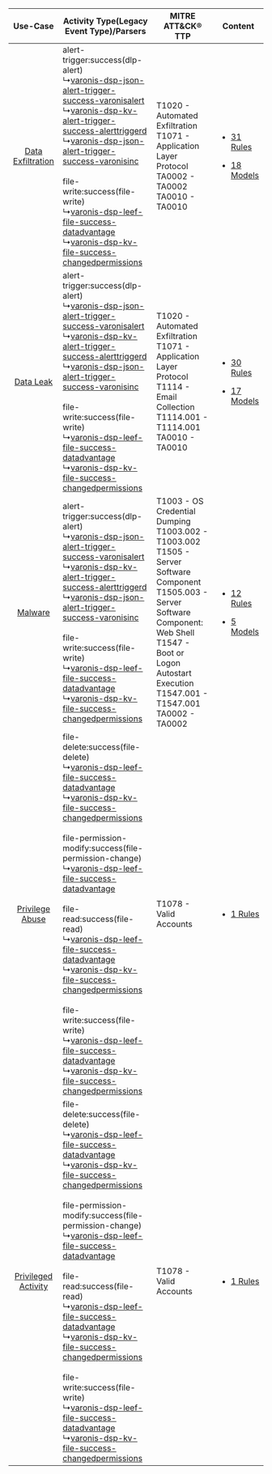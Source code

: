 |    Use-Case    | Activity Type(Legacy Event Type)/Parsers    | MITRE ATT&CK® TTP    | Content    |
|:----:| ---- | ---- | ---- |
|   [Data Exfiltration](../../../UseCases/uc_data_exfiltration.md)   |  alert-trigger:success(dlp-alert)<br> ↳[varonis-dsp-json-alert-trigger-success-varonisalert](Ps/pC_varonisdspjsonalerttriggersuccessvaronisalert.md)<br> ↳[varonis-dsp-kv-alert-trigger-success-alerttriggerd](Ps/pC_varonisdspkvalerttriggersuccessalerttriggerd.md)<br> ↳[varonis-dsp-json-alert-trigger-success-varonisinc](Ps/pC_varonisdspjsonalerttriggersuccessvaronisinc.md)<br><br> file-write:success(file-write)<br> ↳[varonis-dsp-leef-file-success-datadvantage](Ps/pC_varonisdspleeffilesuccessdatadvantage.md)<br> ↳[varonis-dsp-kv-file-success-changedpermissions](Ps/pC_varonisdspkvfilesuccesschangedpermissions.md)<br>    | T1020 - Automated Exfiltration<br>T1071 - Application Layer Protocol<br>TA0002 - TA0002<br>TA0010 - TA0010<br>    | [<ul><li>31 Rules</li></ul><ul><li>18 Models</li></ul>](RM/r_m_varonis_varonis_data_security_platform_Data_Exfiltration.md) |
|    [Data Leak](../../../UseCases/uc_data_leak.md)    |  alert-trigger:success(dlp-alert)<br> ↳[varonis-dsp-json-alert-trigger-success-varonisalert](Ps/pC_varonisdspjsonalerttriggersuccessvaronisalert.md)<br> ↳[varonis-dsp-kv-alert-trigger-success-alerttriggerd](Ps/pC_varonisdspkvalerttriggersuccessalerttriggerd.md)<br> ↳[varonis-dsp-json-alert-trigger-success-varonisinc](Ps/pC_varonisdspjsonalerttriggersuccessvaronisinc.md)<br><br> file-write:success(file-write)<br> ↳[varonis-dsp-leef-file-success-datadvantage](Ps/pC_varonisdspleeffilesuccessdatadvantage.md)<br> ↳[varonis-dsp-kv-file-success-changedpermissions](Ps/pC_varonisdspkvfilesuccesschangedpermissions.md)<br>    | T1020 - Automated Exfiltration<br>T1071 - Application Layer Protocol<br>T1114 - Email Collection<br>T1114.001 - T1114.001<br>TA0010 - TA0010<br>    | [<ul><li>30 Rules</li></ul><ul><li>17 Models</li></ul>](RM/r_m_varonis_varonis_data_security_platform_Data_Leak.md)         |
|    [Malware](../../../UseCases/uc_malware.md)    |  alert-trigger:success(dlp-alert)<br> ↳[varonis-dsp-json-alert-trigger-success-varonisalert](Ps/pC_varonisdspjsonalerttriggersuccessvaronisalert.md)<br> ↳[varonis-dsp-kv-alert-trigger-success-alerttriggerd](Ps/pC_varonisdspkvalerttriggersuccessalerttriggerd.md)<br> ↳[varonis-dsp-json-alert-trigger-success-varonisinc](Ps/pC_varonisdspjsonalerttriggersuccessvaronisinc.md)<br><br> file-write:success(file-write)<br> ↳[varonis-dsp-leef-file-success-datadvantage](Ps/pC_varonisdspleeffilesuccessdatadvantage.md)<br> ↳[varonis-dsp-kv-file-success-changedpermissions](Ps/pC_varonisdspkvfilesuccesschangedpermissions.md)<br>    | T1003 - OS Credential Dumping<br>T1003.002 - T1003.002<br>T1505 - Server Software Component<br>T1505.003 - Server Software Component: Web Shell<br>T1547 - Boot or Logon Autostart Execution<br>T1547.001 - T1547.001<br>TA0002 - TA0002<br> | [<ul><li>12 Rules</li></ul><ul><li>5 Models</li></ul>](RM/r_m_varonis_varonis_data_security_platform_Malware.md)    |
|     [Privilege Abuse](../../../UseCases/uc_privilege_abuse.md)     |  file-delete:success(file-delete)<br> ↳[varonis-dsp-leef-file-success-datadvantage](Ps/pC_varonisdspleeffilesuccessdatadvantage.md)<br> ↳[varonis-dsp-kv-file-success-changedpermissions](Ps/pC_varonisdspkvfilesuccesschangedpermissions.md)<br><br> file-permission-modify:success(file-permission-change)<br> ↳[varonis-dsp-leef-file-success-datadvantage](Ps/pC_varonisdspleeffilesuccessdatadvantage.md)<br><br> file-read:success(file-read)<br> ↳[varonis-dsp-leef-file-success-datadvantage](Ps/pC_varonisdspleeffilesuccessdatadvantage.md)<br> ↳[varonis-dsp-kv-file-success-changedpermissions](Ps/pC_varonisdspkvfilesuccesschangedpermissions.md)<br><br> file-write:success(file-write)<br> ↳[varonis-dsp-leef-file-success-datadvantage](Ps/pC_varonisdspleeffilesuccessdatadvantage.md)<br> ↳[varonis-dsp-kv-file-success-changedpermissions](Ps/pC_varonisdspkvfilesuccesschangedpermissions.md)<br> | T1078 - Valid Accounts<br>    | [<ul><li>1 Rules</li></ul>](RM/r_m_varonis_varonis_data_security_platform_Privilege_Abuse.md)    |
| [Privileged Activity](../../../UseCases/uc_privileged_activity.md) |  file-delete:success(file-delete)<br> ↳[varonis-dsp-leef-file-success-datadvantage](Ps/pC_varonisdspleeffilesuccessdatadvantage.md)<br> ↳[varonis-dsp-kv-file-success-changedpermissions](Ps/pC_varonisdspkvfilesuccesschangedpermissions.md)<br><br> file-permission-modify:success(file-permission-change)<br> ↳[varonis-dsp-leef-file-success-datadvantage](Ps/pC_varonisdspleeffilesuccessdatadvantage.md)<br><br> file-read:success(file-read)<br> ↳[varonis-dsp-leef-file-success-datadvantage](Ps/pC_varonisdspleeffilesuccessdatadvantage.md)<br> ↳[varonis-dsp-kv-file-success-changedpermissions](Ps/pC_varonisdspkvfilesuccesschangedpermissions.md)<br><br> file-write:success(file-write)<br> ↳[varonis-dsp-leef-file-success-datadvantage](Ps/pC_varonisdspleeffilesuccessdatadvantage.md)<br> ↳[varonis-dsp-kv-file-success-changedpermissions](Ps/pC_varonisdspkvfilesuccesschangedpermissions.md)<br> | T1078 - Valid Accounts<br>    | [<ul><li>1 Rules</li></ul>](RM/r_m_varonis_varonis_data_security_platform_Privileged_Activity.md)    |